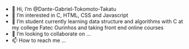 - 👋 Hi, I’m @Dante-Gabriel-Tokomoto-Takatu
- 👀 I’m interested in C, HTML, CSS and Javascript
- 🌱 I’m student currently learning data structure and algorithms with C at my college Fatec Ourinhos and taking front end online courses
- 💞️ I’m looking to collaborate on ...
- 📫 How to reach me ...

<!---
Dante-Gabriel-Tokomoto-Takatu/Dante-Gabriel-Tokomoto-Takatu is a ✨ special ✨ repository because its `README.md` (this file) appears on your GitHub profile.
You can click the Preview link to take a look at your changes.
--->
